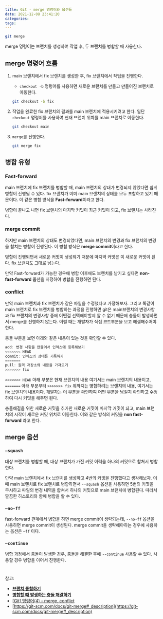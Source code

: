 ```yaml
---
title: Git - merge 명령어와 옵션들
date: 2021-12-08 23:41:20
categories:
tags:
---
```



```bash
git merge
```

merge 명령어는 브랜치를 생성하여 작업 후, 두 브랜치를 병합할 때 사용한다.


##### 
## merge 명령어 흐름

1. main 브랜치에서 fix 브랜치를 생성한 후, fix 브랜치에서 작업을 진행한다. 
    -  `checkout -b` 명령어를 사용하면 새로운 브랜치를 만들고 만들어진 브랜치로 이동한다.
    
    ```bash
    git checkout -b fix
    ```
    
2. 작업을 완료한 fix 브랜치의 결과를 main 브랜치에 적용시키려고 한다. 일단 `checkout` 명령어를 사용하여 현재 브랜치 위치를 main 브랜치로 이동한다.
    
    ```bash
    git checkout main
    ```
    
3. `merge`를 진행한다.
    
    ```bash
    git merge fix
    ```
    

##### 
## 병합 유형

### Fast-forward


main 브랜치에 fix 브랜치를 병합할 때, main 브랜치의 상태가 변경되지 않았다면 쉽게 병합이 진행될 수 있다. fix 브랜치가 이미 main 브랜치의 상태를 모두 포함하고 있기 때문이다. 이 같은 병합 방식을 **Fast-forward**이라고 한다.

병합이 끝나고 나면 fix 브랜치의 마지막 커밋이 최근 커밋이 되고, fix 브랜치는 사라진다.


### merge commit


하지만 main 브랜치의 상태도 변경되었다면, main 브랜치의 변경과 fix 브랜치의 변경을 합치는 병합이 진행된다. 이 병합 방식은 **merge commit**이라고 한다. 

병합이 진행되면서 새로운 커밋이 생성되기 때문에 마지막 커밋은 이 새로운 커밋이 된다. fix 브랜치도 그대로 남는다.


만약 Fast-forward가 가능한 경우에 병합 이후에도 브랜치를 남기고 싶다면 **non-fast-forward** 옵션을 지정하여 병합을 진행하면 된다.


### conflict


만약 main 브랜치과 fix 브랜치가 같은 파일을 수정했다고 가정해보자. 그리고 똑같이 main 브랜치로 fix 브랜치를 병합하는 과정을 진행하면 git은 main브랜치의 변경사항과 fix 브랜치의 변경사항 중에 어떤걸 선택해야할지 알 수 없기 때문에 충돌이 발생하면서 merge를 진행하지 않는다. 이럴 때는 개발자가 직접 코드부분을 보고 해결해주어야 한다.

충돌 부분을 보면 아래와 같은 내용이 있는 것을 확인할 수 있다.

```jsx
add: 변경 사항을 만들어서 인덱스에 등록해보기
<<<<<<< HEAD
commit: 인덱스의 상태를 기록하기
=======
pull: 원격 저장소의 내용을 가져오기
>>>>>>> fix
```

`<<<<<<< HEAD` 아래 부분은 현재 브랜치의 내용 여기서는 main 브랜치의 내용이고, `=======` 아래 부분부터 `>>>>>>> fix` 위까지는 병합하려는 브랜치의 내용, 여기서는 fix 브랜치의 내용이다. 개발자는 이 부분을 확인하여 어떤 부분을 남길지 확인하고 수정하여 다시 커밋을 해주면 된다.

충돌해결을 위한 새로운 커밋을 추가한 새로운 커밋이 마지막 커밋이 되고, main 브랜치의 시작이 새로운 커밋 위치로 이동한다. 이와 같은 방식의 커밋을 **non fast-forward** 라고 한다.


##### 
## merge 옵션

### `—squash`

대상 브랜치를 병합할 때, 대상 브랜치가 가진 커밋 이력을 하나의 커밋으로 합쳐서 병합한다. 

만약 main 브랜치에서 fix 브랜치를 생성하고 4번의 커밋을 진행했다고 생각해보자. 이 때 main 브랜치로 fix 브랜치르 병합하면서 `--squash` 옵션을 사용하면 5번의 커밋을 무시하고 파일의 변경 내역을 합쳐서 하나의 커밋으로 main 브랜치에 병합된다. 따라서 깔끔한 히스토리와 함께 병합을 할 수 있다.


### `—no-ff`

fast-forward 관계에서 병합을 하면 merge commit이 생략되는데, `--no-ff` 옵션을 사용하면 merge commit이 생성된다. merge commit을 생략해야하는 경우에 사용하는 옵션은 `—ff` 이다.


### `—continue`

병합 과정에서 충돌이 발생한 경우, 충돌을 해결한 후에 `--continue` 사용할 수 있다. 사용할 경우 병합을 이어서 진행한다.


# 

참고:

- **[브랜치 통합하기](https://backlog.com/git-tutorial/kr/stepup/stepup1_4.html)**
- **[병합할 때 발생하는 충돌 해결하기](https://backlog.com/git-tutorial/kr/stepup/stepup2_7.html)**
- [[Git] 명령어(4) - merge, conflict](https://victorydntmd.tistory.com/78)
- [https://git-scm.com/docs/git-merge#_description](https://git-scm.com/docs/git-merge#_description)